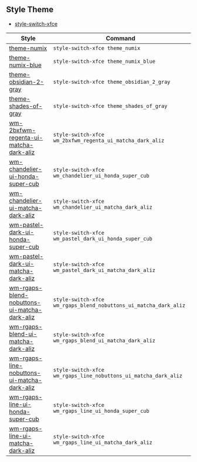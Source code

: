 
## Style Theme

* [style-switch-xfce](../style-switch)

| Style | Command |
| --- | --- |
| [theme-numix](theme-numix) | `style-switch-xfce theme_numix` |
| [theme-numix-blue](theme-numix-blue) | `style-switch-xfce theme_numix_blue` |
| [theme-obsidian-2-gray](theme-obsidian-2-gray) | `style-switch-xfce theme_obsidian_2_gray` |
| [theme-shades-of-gray](theme-shades-of-gray) | `style-switch-xfce theme_shades_of_gray` |
| [wm-2bxfwm-regenta-ui-matcha-dark-aliz](wm-2bxfwm-regenta-ui-matcha-dark-aliz) | `style-switch-xfce wm_2bxfwm_regenta_ui_matcha_dark_aliz` |
| [wm-chandelier-ui-honda-super-cub]() | `style-switch-xfce wm_chandelier_ui_honda_super_cub` |
| [wm-chandelier-ui-matcha-dark-aliz]() | `style-switch-xfce wm_chandelier_ui_matcha_dark_aliz` |
| [wm-pastel-dark-ui-honda-super-cub]() | `style-switch-xfce wm_pastel_dark_ui_honda_super_cub` |
| [wm-pastel-dark-ui-matcha-dark-aliz]() | `style-switch-xfce wm_pastel_dark_ui_matcha_dark_aliz` |
| [wm-rgaps-blend-nobuttons-ui-matcha-dark-aliz](wm-rgaps-blend-nobuttons-ui-matcha-dark-aliz) | `style-switch-xfce wm_rgaps_blend_nobuttons_ui_matcha_dark_aliz` |
| [wm-rgaps-blend-ui-matcha-dark-aliz](wm-rgaps-blend-ui-matcha-dark-aliz) | `style-switch-xfce wm_rgaps_blend_ui_matcha_dark_aliz` |
| [wm-rgaps-line-nobuttons-ui-matcha-dark-aliz](wm-rgaps-line-nobuttons-ui-matcha-dark-aliz) | `style-switch-xfce wm_rgaps_line_nobuttons_ui_matcha_dark_aliz` |
| [wm-rgaps-line-ui-honda-super-cub](wm-rgaps-line-ui-honda-super-cub) | `style-switch-xfce wm_rgaps_line_ui_honda_super_cub` |
| [wm-rgaps-line-ui-matcha-dark-aliz](wm-rgaps-line-ui-matcha-dark-aliz) | `style-switch-xfce wm_rgaps_line_ui_matcha_dark_aliz` |
